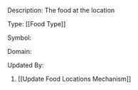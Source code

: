 Description: The food at the location

Type: [[Food Type]]

Symbol: 

Domain: 

Updated By:
1. [[Update Food Locations Mechanism]]

